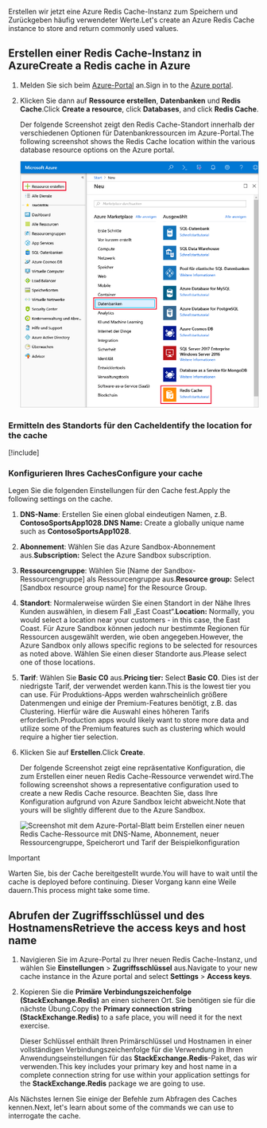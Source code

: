 <span data-ttu-id="35441-101">Erstellen wir jetzt eine Azure Redis Cache-Instanz zum Speichern und Zurückgeben häufig verwendeter Werte.</span><span class="sxs-lookup"><span data-stu-id="35441-101">Let's create an Azure Redis Cache instance to store and return commonly used values.</span></span>

<!-- TODO: do we need to activate the sandbox here? -->

## <a name="create-a-redis-cache-in-azure"></a><span data-ttu-id="35441-102">Erstellen einer Redis Cache-Instanz in Azure</span><span class="sxs-lookup"><span data-stu-id="35441-102">Create a Redis cache in Azure</span></span>

1. <span data-ttu-id="35441-103">Melden Sie sich beim [Azure-Portal](https://portal.azure.com?azure-portal=true) an.</span><span class="sxs-lookup"><span data-stu-id="35441-103">Sign in to the [Azure portal](https://portal.azure.com?azure-portal=true).</span></span>

1. <span data-ttu-id="35441-104">Klicken Sie dann auf **Ressource erstellen**, **Datenbanken** und **Redis Cache**.</span><span class="sxs-lookup"><span data-stu-id="35441-104">Click **Create a resource**, click **Databases**, and click **Redis Cache**.</span></span>

    <span data-ttu-id="35441-105">Der folgende Screenshot zeigt den Redis Cache-Standort innerhalb der verschiedenen Optionen für Datenbankressourcen im Azure-Portal.</span><span class="sxs-lookup"><span data-stu-id="35441-105">The following screenshot shows the Redis Cache location within the various database resource options on the Azure portal.</span></span>

    ![Screenshot mit den Datenbankoptionen im Azure-Portal, mit hervorgehobenen Optionen „Ressource erstellen“, „Datenbank“ und „Redis Cache“](../media/4-create-a-cache-1.png)

### <a name="identify-the-location-for-the-cache"></a><span data-ttu-id="35441-107">Ermitteln des Standorts für den Cache</span><span class="sxs-lookup"><span data-stu-id="35441-107">Identify the location for the cache</span></span>

<!-- Resource selection -->
[!include[](../../../includes/azure-sandbox-regions-first-mention-note.md)]

### <a name="configure-your-cache"></a><span data-ttu-id="35441-108">Konfigurieren Ihres Caches</span><span class="sxs-lookup"><span data-stu-id="35441-108">Configure your cache</span></span>

<span data-ttu-id="35441-109">Legen Sie die folgenden Einstellungen für den Cache fest.</span><span class="sxs-lookup"><span data-stu-id="35441-109">Apply the following settings on the cache.</span></span>

1. <span data-ttu-id="35441-110">**DNS-Name**: Erstellen Sie einen global eindeutigen Namen, z.B. **ContosoSportsApp1028**.</span><span class="sxs-lookup"><span data-stu-id="35441-110">**DNS Name:** Create a globally unique name such as **ContosoSportsApp1028**.</span></span>

1. <span data-ttu-id="35441-111">**Abonnement**: Wählen Sie das Azure Sandbox-Abonnement aus.</span><span class="sxs-lookup"><span data-stu-id="35441-111">**Subscription:** Select the Azure Sandbox subscription.</span></span>

1. <span data-ttu-id="35441-112">**Ressourcengruppe**: Wählen Sie <rgn>[Name der Sandbox-Ressourcengruppe]</rgn> als Ressourcengruppe aus.</span><span class="sxs-lookup"><span data-stu-id="35441-112">**Resource group:** Select <rgn>[Sandbox resource group name]</rgn> for the Resource Group.</span></span>

1. <span data-ttu-id="35441-113">**Standort**: Normalerweise würden Sie einen Standort in der Nähe Ihres Kunden auswählen, in diesem Fall „East Coast“.</span><span class="sxs-lookup"><span data-stu-id="35441-113">**Location:** Normally, you would select a location near your customers - in this case, the East Coast.</span></span> <span data-ttu-id="35441-114">Für Azure Sandbox können jedoch nur bestimmte Regionen für Ressourcen ausgewählt werden, wie oben angegeben.</span><span class="sxs-lookup"><span data-stu-id="35441-114">However, the Azure Sandbox only allows specific regions to be selected for resources as noted above.</span></span> <span data-ttu-id="35441-115">Wählen Sie einen dieser Standorte aus.</span><span class="sxs-lookup"><span data-stu-id="35441-115">Please select one of those locations.</span></span>

1. <span data-ttu-id="35441-116">**Tarif**: Wählen Sie **Basic C0** aus.</span><span class="sxs-lookup"><span data-stu-id="35441-116">**Pricing tier:** Select **Basic C0**.</span></span> <span data-ttu-id="35441-117">Dies ist der niedrigste Tarif, der verwendet werden kann.</span><span class="sxs-lookup"><span data-stu-id="35441-117">This is the lowest tier you can use.</span></span> <span data-ttu-id="35441-118">Für Produktions-Apps werden wahrscheinlich größere Datenmengen und einige der Premium-Features benötigt, z.B. das Clustering. Hierfür wäre die Auswahl eines höheren Tarifs erforderlich.</span><span class="sxs-lookup"><span data-stu-id="35441-118">Production apps would likely want to store more data and utilize some of the Premium features such as clustering which would require a higher tier selection.</span></span>

1. <span data-ttu-id="35441-119">Klicken Sie auf **Erstellen**.</span><span class="sxs-lookup"><span data-stu-id="35441-119">Click **Create**.</span></span>

    <span data-ttu-id="35441-120">Der folgende Screenshot zeigt eine repräsentative Konfiguration, die zum Erstellen einer neuen Redis Cache-Ressource verwendet wird.</span><span class="sxs-lookup"><span data-stu-id="35441-120">The following screenshot shows a representative configuration used to create a new Redis Cache resource.</span></span> <span data-ttu-id="35441-121">Beachten Sie, dass Ihre Konfiguration aufgrund von Azure Sandbox leicht abweicht.</span><span class="sxs-lookup"><span data-stu-id="35441-121">Note that yours will be slightly different due to the Azure Sandbox.</span></span>

    ![Screenshot mit dem Azure-Portal-Blatt beim Erstellen einer neuen Redis Cache-Ressource mit DNS-Name, Abonnement, neuer Ressourcengruppe, Speicherort und Tarif der Beispielkonfiguration](../media/4-create-a-cache-2.png)

> [!IMPORTANT]
> <span data-ttu-id="35441-123">Warten Sie, bis der Cache bereitgestellt wurde.</span><span class="sxs-lookup"><span data-stu-id="35441-123">You will have to wait until the cache is deployed before continuing.</span></span> <span data-ttu-id="35441-124">Dieser Vorgang kann eine Weile dauern.</span><span class="sxs-lookup"><span data-stu-id="35441-124">This process might take some time.</span></span>

## <a name="retrieve-the-access-keys-and-host-name"></a><span data-ttu-id="35441-125">Abrufen der Zugriffsschlüssel und des Hostnamens</span><span class="sxs-lookup"><span data-stu-id="35441-125">Retrieve the access keys and host name</span></span>

1. <span data-ttu-id="35441-126">Navigieren Sie im Azure-Portal zu Ihrer neuen Redis Cache-Instanz, und wählen Sie **Einstellungen** > **Zugriffsschlüssel** aus.</span><span class="sxs-lookup"><span data-stu-id="35441-126">Navigate to your new cache instance in the Azure portal and select **Settings** > **Access keys**.</span></span> 

1. <span data-ttu-id="35441-127">Kopieren Sie die **Primäre Verbindungszeichenfolge (StackExchange.Redis)** an einen sicheren Ort. Sie benötigen sie für die nächste Übung.</span><span class="sxs-lookup"><span data-stu-id="35441-127">Copy the **Primary connection string (StackExchange.Redis)** to a safe place, you will need it for the next exercise.</span></span>

    <span data-ttu-id="35441-128">Dieser Schlüssel enthält Ihren Primärschlüssel und Hostnamen in einer vollständigen Verbindungszeichenfolge für die Verwendung in Ihren Anwendungseinstellungen für das **StackExchange.Redis**-Paket, das wir verwenden.</span><span class="sxs-lookup"><span data-stu-id="35441-128">This key includes your primary key and host name in a complete connection string for use within your application settings for the **StackExchange.Redis** package we are going to use.</span></span>

<span data-ttu-id="35441-129">Als Nächstes lernen Sie einige der Befehle zum Abfragen des Caches kennen.</span><span class="sxs-lookup"><span data-stu-id="35441-129">Next, let's learn about some of the commands we can use to interrogate the cache.</span></span>